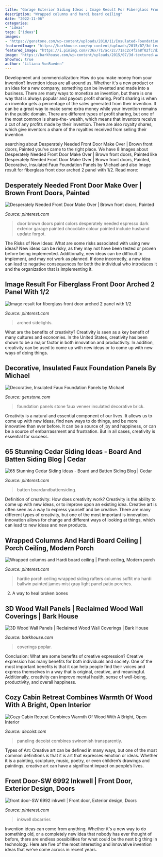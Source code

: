 ```yaml
---
title: "Garage Exterior Siding Ideas : Image Result For Fiberglass Front Door Arched 2 Panel With 1/2"
description: "Wrapped columns and hardi board ceiling"
date: "2022-11-06"
categories:
- "ideas"
tags: ["ideas"]
images:
- "https://genstone.com/wp-content/uploads/2018/11/Insulated-Foundation-Panels.jpg"
featuredImage: "https://barkhouse.com/wp-content/uploads/2015/07/3d-textured-wall-panels-poplar-poles-bark-house-005-2000x3000.jpg"
featured_image: "https://i.pinimg.com/736x/71/ac/2c/71ac2c4f2a8f02fc7d3373b38b2b35d5--brown-front-doors-garage-ideas.jpg"
image: "https://barkhouse.com/wp-content/uploads/2015/07/3d-textured-wall-panels-poplar-poles-bark-house-005-2000x3000.jpg"
ShowToc: true
author: "Liliana VonRueden"
---
```



Development and commercialization: How do you make money from your invention?
Invention ideas are all around us. Whether it's a new product or an idea for a new company, something can be invented and made into a business. There are many ways to monetize an invention, but there is one way that is always popular and payout: profit sharing. Profit sharing is when an inventor gets a percentage of the sales generated from their invention. It can be a great way to make some extra money while your invention remains in the public domain. There are different types of profit sharing, but one of the most common is share-the- wealth, which means that inventors receive a cut of any profits made by their invention. There are also royalty shares, which give inventors a share of the royalties received from selling their invention.

	

		
searching about Desperately Needed Front Door Make Over | Brown front doors, Painted you've came to the right place. We have 8 Images about Desperately Needed Front Door Make Over | Brown front doors, Painted like Desperately Needed Front Door Make Over | Brown front doors, Painted, Decorative, Insulated Faux Foundation Panels by Michael and also Image result for fiberglass front door arched 2 panel with 1/2. Read more:
		
    
## Desperately Needed Front Door Make Over | Brown Front Doors, Painted

<img loading=lazy src="https://i.pinimg.com/736x/71/ac/2c/71ac2c4f2a8f02fc7d3373b38b2b35d5--brown-front-doors-garage-ideas.jpg" onerror="this.onerror=null;this.src='https://tse2.mm.bing.net/th?id=OIP.HetG0DefrqFBq_2nCoRjHgHaJ3&amp;pid=15.1';" alt="Desperately Needed Front Door Make Over | Brown front doors, Painted">

_Source: pinterest.com_

>door brown doors paint colors desperately needed espresso dark exterior garage painted chocolate colour pointed include husband update forgot. 

	

The Risks of New Ideas: What are some risks associated with using new ideas?
New ideas can be risky, as they may not have been tested or proven before being implemented. Additionally, new ideas can be difficult to implement, and may not work as planned. If done incorrectly, a new idea can lead to negative consequences for both the individual who introduces it and the organization that is implementing it.

    
## Image Result For Fiberglass Front Door Arched 2 Panel With 1/2

<img loading=lazy src="https://i.pinimg.com/736x/d9/bd/b3/d9bdb3f79d929283a56887803469b6dc.jpg" onerror="this.onerror=null;this.src='https://tse3.mm.bing.net/th?id=OIP.yYTYzKvJDMqYskEM_51uoQHaKX&amp;pid=15.1';" alt="Image result for fiberglass front door arched 2 panel with 1/2">

_Source: pinterest.com_

>arched sidelights. 

	

What are the benefits of creativity?
Creativity is seen as a key benefit of many cultures and economies. In the United States, creativity has been shown to be a major factor in both innovation and productivity. In addition, creativity can be used to come up with new ideas or to come up with new ways of doing things.

    
## Decorative, Insulated Faux Foundation Panels By Michael

<img loading=lazy src="https://genstone.com/wp-content/uploads/2018/11/Insulated-Foundation-Panels.jpg" onerror="this.onerror=null;this.src='https://tse2.mm.bing.net/th?id=OIP.GiE9EzarcOV_CKtVX_GXzgHaFj&amp;pid=15.1';" alt="Decorative, Insulated Faux Foundation Panels by Michael">

_Source: genstone.com_

>foundation panels stone faux veneer insulated decorative brick. 

	

Creativity is a natural and essential component of our lives. It allows us to come up with new ideas, find new ways to do things, and be more innovative than ever before. It can be a source of joy and happiness, or can be a source of embarrassment and frustration. But in all cases, creativity is essential for success.

    
## 65 Stunning Cedar Siding Ideas - Board And Batten Siding Blog | Cedar

<img loading=lazy src="https://i.pinimg.com/736x/95/f0/98/95f09803deaae9a91664ed20b605ed81.jpg" onerror="this.onerror=null;this.src='https://tse3.mm.bing.net/th?id=OIP.gb6Sz6TqIdPaG7OIDOZdNwHaKt&amp;pid=15.1';" alt="65 Stunning Cedar Siding Ideas - Board and Batten Siding Blog | Cedar">

_Source: pinterest.com_

>batten boardandbattensiding. 

	

Definition of creativity: How does creativity work?
Creativity is the ability to come up with new ideas, or to improve upon an existing idea. Creative art is often seen as a way to express yourself and be creative. There are many different types of creativity, but one of the most important is innovation. Innovation allows for change and different ways of looking at things, which can lead to new ideas and new products.

    
## Wrapped Columns And Hardi Board Ceiling | Porch Ceiling, Modern Porch

<img loading=lazy src="https://i.pinimg.com/736x/21/2c/55/212c55e5695f24c9e946c6a1e01380db.jpg" onerror="this.onerror=null;this.src='https://tse3.mm.bing.net/th?id=OIP.T3WtI7kesxVit64a1wVThwHaJ3&amp;pid=15.1';" alt="Wrapped columns and Hardi board ceiling | Porch ceiling, Modern porch">

_Source: pinterest.com_

>hardie porch ceiling wrapped siding rafters columns soffit mo hardi ballwin painted james mist gray light panel patio porches. 

	

2. A way to heal broken bones 

    
## 3D Wood Wall Panels | Reclaimed Wood Wall Coverings | Bark House

<img loading=lazy src="https://barkhouse.com/wp-content/uploads/2015/07/3d-textured-wall-panels-poplar-poles-bark-house-005-2000x3000.jpg" onerror="this.onerror=null;this.src='https://tse4.mm.bing.net/th?id=OIP.Ks6q6k5QP_dze0OmO67U1AHaLH&amp;pid=15.1';" alt="3D Wood Wall Panels | Reclaimed Wood Wall Coverings | Bark House">

_Source: barkhouse.com_

>coverings poplar. 

	

Conclusion: What are some benefits of creative expression?
Creative expression has many benefits for both individuals and society. One of the most important benefits is that it can help people find their voices and express themselves in a way that is original, creative, and meaningful. Additionally, creativity can improve mental health, sense of well-being, productivity, and overall happiness.

    
## Cozy Cabin Retreat Combines Warmth Of Wood With A Bright, Open Interior

<img loading=lazy src="https://cdn.decoist.com/wp-content/uploads/2014/05/Warm-wood-paneling-in-the-hallway-leading-to-the-bedroom.jpg" onerror="this.onerror=null;this.src='https://tse1.mm.bing.net/th?id=OIP.N0QXnN7accSjIBEXdzooPgHaKt&amp;pid=15.1';" alt="Cozy Cabin Retreat Combines Warmth Of Wood With A Bright, Open Interior">

_Source: decoist.com_

>paneling decoist combines swinomish transparently. 

	

Types of Art:
Creative art can be defined in many ways, but one of the most common definitions is that it is art that expresses emotion or ideas. Whether it is a painting, sculpture, music, poetry, or even children’s drawings and paintings, creative art can have a significant impact on people’s lives.

    
## Front Door-SW 6992 Inkwell | Front Door, Exterior Design, Doors

<img loading=lazy src="https://i.pinimg.com/736x/c8/6d/e4/c86de4b6da255bd7de9bbbcd07c8c5d4.jpg" onerror="this.onerror=null;this.src='https://tse1.mm.bing.net/th?id=OIP.O63ufRPJJ29Xu1PQWSUS1QHaJ6&amp;pid=15.1';" alt="front door-SW 6992 inkwell | Front door, Exterior design, Doors">

_Source: pinterest.com_

>inkwell sbcarrier. 

	

Invention ideas can come from anything. Whether it's a new way to do something old, or a completely new idea that nobody has ever thought of before, there are endless possibilities for what could be the next big thing in technology. Here are five of the most interesting and innovative invention ideas that we've come across in recent years.

